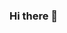 ### Hi there 👋

<!--
**robertlinf/robertlinf** is a ✨ _special_ ✨ repository because its `README.md` (this file) appears on your GitHub profile.

Here are some ideas to get you started:

Ya finalice el curso, me ha quedado claro la mayoria de conceptos pero encuentro cierta dificultad con la parte de tenedores y clonación

- 🔭 I’m currently studying on systems engineer...
- 🌱 I’m currently learning about github...
- 👯 I’m looking to collaborate on create a project about data...
- 🤔 I’m looking for help with the ...
- 💬 Ask me about my favorite movie...
- 📫 How to reach me: robertlinf...
- 😄 Pronouns: he...
- ⚡ Fun fact: I am tall...
-->
